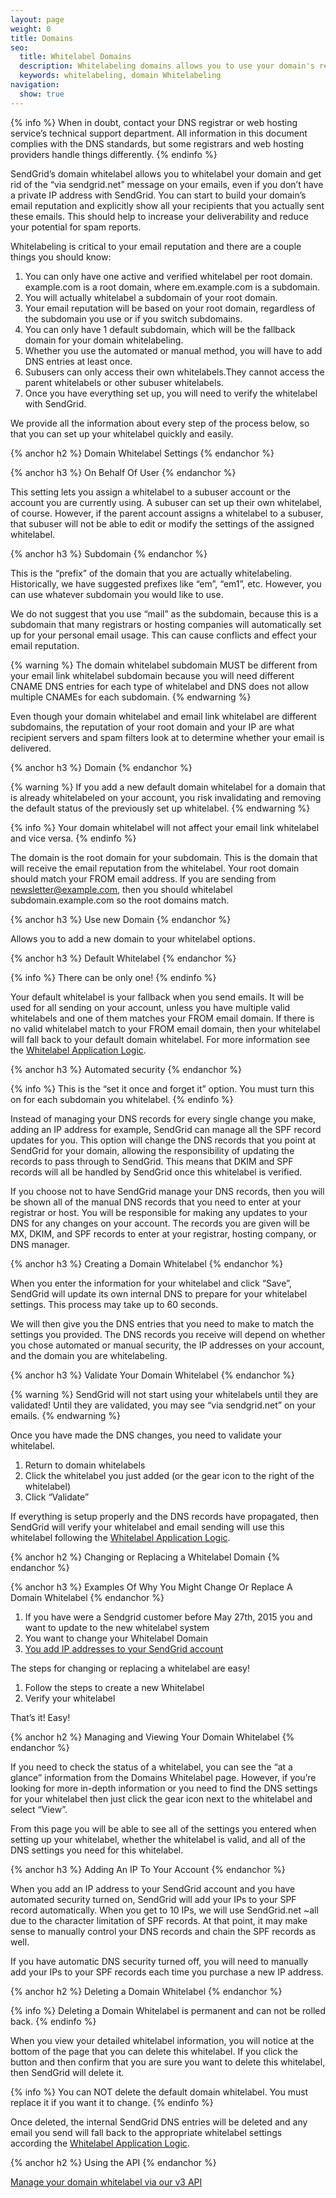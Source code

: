 ```yaml
---
layout: page
weight: 0
title: Domains
seo:
  title: Whitelabel Domains
  description: Whitelabeling domains allows you to use your domain's reputation when sending.
  keywords: whitelabeling, domain Whitelabeling
navigation:
  show: true
---
```


{% info %}
When in doubt, contact your DNS registrar or web hosting service’s technical support department. All information in this document complies with the DNS standards, but some registrars and web hosting providers handle things differently.
{% endinfo %}

SendGrid’s domain whitelabel allows you to whitelabel your domain and get rid of the “via sendgrid.net” message on your emails, even if you don’t have a private IP address with SendGrid. You can start to build your domain’s email reputation and explicitly show all your recipients that you actually sent these emails. This should help to increase your deliverability and reduce your potential for spam reports.

Whitelabeling is critical to your email reputation and there are a couple things you should know:

1. You can only have one active and verified whitelabel per root domain. example.com is a root domain, where em.example.com is a subdomain.
2. You will actually whitelabel a subdomain of your root domain.
3. Your email reputation will be based on your root domain, regardless of the subdomain you use or if you switch subdomains.
4. You can only have 1 default subdomain, which will be the fallback domain for your domain whitelabeling.
5. Whether you use the automated or manual method, you will have to add DNS entries at least once.
6. Subusers can only access their own whitelabels.They cannot access the parent whitelabels or other subuser whitelabels.
7. Once you have everything set up, you will need to verify the whitelabel with SendGrid.

We provide all the information about every step of the process below, so that you can set up your whitelabel quickly and easily.

{% anchor h2 %}
Domain Whitelabel Settings
{% endanchor %}

{% anchor h3 %}
On Behalf Of User
{% endanchor %}

This setting lets you assign a whitelabel to a subuser account or the account you are currently using. A subuser can set up their own whitelabel, of course. However, if the parent account assigns a whitelabel to a subuser, that subuser will not be able to edit or modify the settings of the assigned whitelabel.

{% anchor h3 %}
Subdomain
{% endanchor %}

This is the “prefix” of the domain that you are actually whitelabeling. Historically, we have suggested prefixes like “em”, “em1”, etc. However, you can use whatever subdomain you would like to use.

We do not suggest that you use “mail” as the subdomain, because this is a subdomain that many registrars or hosting companies will automatically set up for your personal email usage. This can cause conflicts and effect your email reputation.

{% warning %}
The domain whitelabel subdomain MUST be different from your email link whitelabel subdomain because you will need different CNAME DNS entries for each type of whitelabel and DNS does not allow multiple CNAMEs for each subdomain.
{% endwarning %}

Even though your domain whitelabel and email link whitelabel are different subdomains, the reputation of your root domain and your IP are what recipient servers and spam filters look at to determine whether your email is delivered.

{% anchor h3 %}
Domain
{% endanchor %}

{% warning %}
If you add a new default domain whitelabel for a domain that is already whitelabeled on your account, you risk invalidating and removing the default status of the previously set up whitelabel.
{% endwarning %}

{% info %}
Your domain whitelabel will not affect your email link whitelabel and vice versa.
{% endinfo %}

The domain is the root domain for your subdomain. This is the domain that will receive the email reputation from the whitelabel.  Your root domain should match your FROM email address. If you are sending from newsletter@example.com, then you should whitelabel subdomain.example.com so the root domains match.

{% anchor h3 %}
Use new Domain
{% endanchor %}

Allows you to add a new domain to your whitelabel options.

{% anchor h3 %}
Default Whitelabel
{% endanchor %}

{% info %}
There can be only one!
{% endinfo %}

Your default whitelabel is your fallback when you send emails. It will be used for all sending on your account, unless you have multiple valid whitelabels and one of them matches your FROM email domain. If there is no valid whitelabel match to your FROM email domain, then your whitelabel will fall back to your default domain whitelabel. For more information see the [Whitelabel Application Logic]({{root_url}}/User_Guide/Settings/Whitelabel/index.html#-Whitelabel-Application-Logic).

{% anchor h3 %}
Automated security
{% endanchor %}

{% info %}
This is the “set it once and forget it” option. You must turn this on for each subdomain you whitelabel.
{% endinfo %}

Instead of managing your DNS records for every single change you make, adding an IP address for example, SendGrid can manage all the SPF record updates for you. This option will change the DNS records that you point at SendGrid for your domain, allowing the responsibility of updating the records to pass through to SendGrid. This means that DKIM and SPF records will all be handled by SendGrid once this whitelabel is verified.

If you choose not to have SendGrid manage your DNS records, then you will be shown all of the manual DNS records that you need to enter at your registrar or host. You will be responsible for making any updates to your DNS for any changes on your account. The records you are given will be MX, DKIM, and SPF records to enter at your registrar, hosting company, or DNS manager.

{% anchor h3 %}
Creating a Domain Whitelabel
{% endanchor %}

When you enter the information for your whitelabel and click “Save”, SendGrid will update its own internal DNS to prepare for your whitelabel settings. This process may take up to 60 seconds.

We will then give you the DNS entries that you need to make to match the settings you provided. The DNS records you receive will depend on whether you chose automated or manual security, the IP addresses on your account, and the domain you are whitelabeling.

{% anchor h3 %}
Validate Your Domain Whitelabel
{% endanchor %}

{% warning %}
SendGrid will not start using your  whitelabels until they are validated! Until they are validated, you may see “via sendgrid.net” on your emails.
{% endwarning %}

Once you have made the DNS changes, you need to validate your whitelabel.

1. Return to domain whitelabels
2. Click the whitelabel you just added (or the gear icon to the right of the whitelabel)
3. Click “Validate”

If everything is setup properly and the DNS records have propagated, then SendGrid will verify your whitelabel and email sending will use this whitelabel following the [Whitelabel Application Logic]({{root_url}}/User_Guide/Settings/Whitelabel/index.html#-Whitelabel-Application-Logic).

{% anchor h2 %}
Changing or Replacing a Whitelabel Domain
{% endanchor %}

{% anchor h3 %}
Examples Of Why You Might Change Or Replace A Domain Whitelabel
{% endanchor %}

1. If you have were a Sendgrid customer before May 27th, 2015 you and want to update to the new whitelabel system
2. You want to change your Whitelabel Domain
3. [You add IP addresses to your SendGrid account](https://support.sendgrid.com/hc/en-us/articles/200181948-Adding-an-additional-dedicated-IP-to-your-account)

The steps for changing or replacing a whitelabel are easy!

1. Follow the steps to create a new Whitelabel
2. Verify your whitelabel

That’s it! Easy!

{% anchor h2 %}
Managing and Viewing Your Domain Whitelabel
{% endanchor %}

If you need to check the status of a whitelabel, you can see the “at a glance” information from the Domains Whitelabel page. However, if you’re looking for more in-depth information or you need to find the DNS settings for your whitelabel then just click the gear icon next to the whitelabel and select “View”.

From this page you will be able to see all of the settings you entered when setting up your whitelabel, whether the whitelabel is valid, and all of the DNS settings you need for this whitelabel.

{% anchor h3 %}
Adding An IP To Your Account
{% endanchor %}

When you add an IP address to your SendGrid account and you have automated security turned on, SendGrid will add your IPs to your SPF record automatically. When you get to 10 IPs, we will use SendGrid.net ~all due to the character limitation of SPF records. At that point, it may make sense to manually control your DNS records and chain the SPF records as well.

If you have automatic DNS security turned off, you will need to manually add your IPs to your SPF records each time you purchase a new IP address.

{% anchor h2 %}
Deleting a Domain Whitelabel
{% endanchor %}

{% info %}
Deleting a Domain Whitelabel is permanent and can not be rolled back.
{% endinfo %}

When you view your detailed whitelabel information, you will notice at the bottom of the page that you can delete this whitelabel. If you click the button and then confirm that you are sure you want to delete this whitelabel, then SendGrid will delete it.

{% info %}
You can NOT delete the default domain whitelabel. You must replace it if you want it to change.
{% endinfo %}

Once deleted, the internal SendGrid DNS entries will be deleted and any email you send will fall back to the appropriate whitelabel settings according the [Whitelabel Application Logic]({{root_url}}/User_Guide/Settings/Whitelabel/index.html#-Whitelabel-Application-Logic).

{% anchor h2 %}
Using the API
{% endanchor %}

[Manage your domain whitelabel via our v3 API]({{root_url}}/API_Reference/Web_API_v3/Whitelabel/domains.html)
